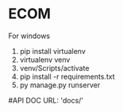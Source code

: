 # ECOM
For windows

1) pip install virtualenv
2) virtualenv venv
3) venv/Scripts/activate
4) pip install -r requirements.txt
5) py manage.py runserver


#API DOC URL: 'docs/'
